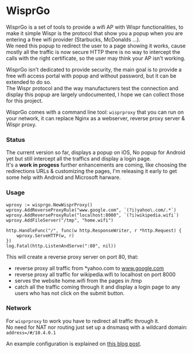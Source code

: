 WisprGo
=======

WisprGo is a set of tools to provide a wifi AP with Wispr functionalities, to make it simple Wispr is the protocol that show you a popup when you are entering a free wifi provider (Starbucks, McDonalds ...).  
We need this popup to redirect the user to a page showing it works, cause mostly all the traffic is now secure HTTP there is no way to intercept the calls with the right certificate, so the user may think your AP isn't working.

WisprGo isn't dedicated to provide security, the main goal is to provide a free wifi access portal with popup and without password, but it can be extended to do so.  
The Wispr protocol and the way manufacturers test the connection and display this popup are largely undocumented, I hope we can collect those for this project.

WisprGo comes with a command line tool: `wisprproxy` that you can run on your network, it can replace Nginx as a webserver, reverse proxy server & Wispr proxy.

### Status
The current version so far, displays a popup on iOS, No popup for Android yet but still intercept all the traffics and display a login page.  
It's a **work in progess** further enhancements are coming, like choosing the redirections URLs & customizing the pages, I'm releasing it early to get some help with Android and Microsoft harware.

### Usage
```
wproxy := wisprgo.NewWisprProxy()
wproxy.AddReverseProxyRule("www.google.com", `(?i)yahoo\.com/.*`)
wproxy.AddReverseProxyRule("localhost:8000", `(?i)wikipedia.wifi`)
wproxy.AddFileServer("/tmp", "home.wifi")

http.HandleFunc("/", func(w http.ResponseWriter, r *http.Request) {
    wproxy.ServeHTTP(w, r)
})
log.Fatal(http.ListenAndServe(":80", nil))
```
This will create a reverse proxy server on port 80, that:
* reverse proxy all traffic from *yahoo.com to www.google.com
* reverse proxy all traffic for wikipedia.wifi to localhost on port 8000
* serves the website home.wifi from the pages in /tmp
* catch all the traffic coming through it and display a login page to any users who has not click on the submit button.

### Network
For `wisprproxy` to work you have to redirect all traffic through it.  
No need for NAT nor routing just set up a dnsmasq with a wildcard domain:  
`address=/#/10.4.0.1`

An example configuration is explained on [this blog post](http://blog.nobugware.com/internet_access_power_outage_disaster_free).

